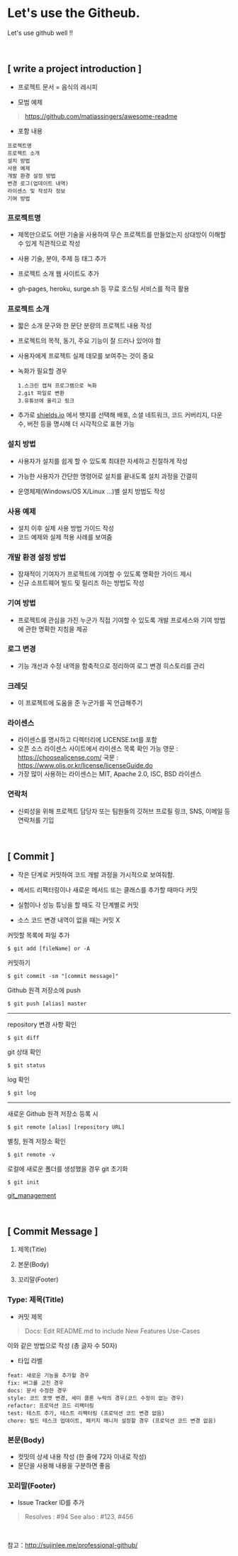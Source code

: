 # Let's use the Githeub.

Let's use github well !!

<br/>


## [ write a project introduction ]
- 프로젝트 문서 = 음식의 레시피

- 모범 예제

> https://github.com/matiassingers/awesome-readme

- 포함 내용

```
프로젝트명
프로젝트 소개
설치 방법
사용 예제
개발 환경 설정 방법
변경 로그(업데이트 내역)
라이센스 및 작성자 정보
기여 방법
```

### 프로젝트명

- 제목만으로도 어떤 기술을 사용하여 무슨 프로젝트를 만들었는지 상대방이 이해할 수 있게 직관적으로 작성

- 사용 기술, 분야, 주제 등 태그 추가

- 프로젝트 소개 웹 사이트도 추가

- gh-pages, heroku, surge.sh 등 무료 호스팅 서비스를 적극 활용

### 프로젝트 소개

- 짧은 소개 문구와 한 문단 분량의 프로젝트 내용 작성
- 프로젝트의 목적, 동기, 주요 기능이 잘 드러나 있어야 함
- 사용자에게 프로젝트 실제 데모를 보여주는 것이 중요
- 녹화가 필요할 경우
  ```
  1.스크린 캡쳐 프로그램으로 녹화
  2.git 파일로 변환
  3.유튜브에 올리고 링크
  ```

- 추가로 [shields.io](https://shields.io/) 에서 뱃지를 선택해 배포, 소셜 네트워크, 코드 커버리지, 다운 수, 버전 등을 명시해 더 시각적으로 표현 가능
### 설치 방법

- 사용자가 설치를 쉽게 할 수 있도록 최대한 자세하고 친절하게 작성

- 가능한 사용자가 간단한 명령어로 설치를 끝내도록 설치 과정을 간결히

- 운영체제(Windows/OS X/Linux ...)별 설치 방법도 작성

### 사용 예제

- 설치 이후 실제 사용 방법 가이드 작성
- 코드 예제와 실제 적용 사례를 보여줌

### 개발 환경 설정 방법

- 잠재적이 기여자가 프로젝트에 기여할 수 있도록 명확한 가이드 제시
- 신규 소프트웨어 빌드 및 릴리즈 하는 방법도 작성

### 기여 방법

- 프로젝트에 관심을 가진 누군가 직접 기여할 수 있도록 개발 프로세스와 기여 방법에 관한 명확한 지침을 제공

### 로그 변경

- 기능 개선과 수정 내역을 함축적으로 정리하여 로그 변경 히스토리를 관리

### 크레딧

- 이 프로젝트에 도움을 준 누군가를 꼭 언급해주기

### 라이센스

- 라이센스를 명시하고 디렉터리에 LICENSE.txt를 포함
- 오픈 소스 라이센스 사이트에서 라이센스 목록 확인 가능
  영문 : <https://choosealicense.com/>
  국문 : <https://www.olis.or.kr/license/licenseGuide.do>
- 가장 많이 사용하는 라이센스는 MIT, Apache 2.0, ISC, BSD 라이센스

### 연락처

- 신뢰성을 위해 프로젝트 담당자 또는 팀원들의 깃허브 프로필 링크, SNS, 이메일 등 연락처를 기입

<br/>


## [ Commit ]

- 작은 단계로 커밋하여 코드 개발 과정을 가시적으로 보여줘함.

- 메서드 리팩터링이나 새로운 메서드 또는 클래스를 추가할 때마다 커밋

- 실험이나 성능 튜닝을 할 때도 각 단계별로 커밋

- 소스 코드 변경 내역이 없을 때는 커밋 X


커밋할 목록에 파일 추가

```
$ git add [fileName] or -A
```

커밋하기

```
$ git commit -sm "[commit message]"
```

Github 원격 저장소에 push

```
$ git push [alias] master
```
-----

repository 변경 사항 확인

```
$ git diff
```

git 상태 확인

```
$ git status
```

log 확인

```
$ git log
```

--------------

새로운 Github 원격 저장소 등록 시

```
$ git remote [alias] [repository URL]
```

별칭, 원격 저장소 확인

```
$ git remote -v
```

로컬에 새로운 폴더를 생성했을 경우 git 초기화

```
$ git init
```

[git_management](https://github.com/jihunparkme/How-do-I-use-the-Githeub/blob/master/git_management.md)

<br/>

## [ Commit Message ]

1. 제목(Title)

2. 본문(Body)

3. 꼬리말(Footer)

### Type: 제목(Title)
- 커밋 제목

> Docs: Edit README.md to include New Features Use-Cases

이와 같은 방법으로 작성 (총 글자 수 50자)

- 타입 라벨 

```
feat: 새로운 기능을 추가할 경우
fix: 버그를 고친 경우
docs: 문서 수정한 경우
style: 코드 포맷 변경, 세미 콜론 누락의 경우(코드 수정이 없는 경우)
refactor: 프로덕션 코드 리팩터링
test: 테스트 추가, 테스트 리팩터링 (프로덕션 코드 변경 없음)
chore: 빌드 테스크 업데이트, 패키지 매니저 설정할 경우 (프로덕션 코드 변경 없음)
```

### 본문(Body)

- 컷밋의 상세 내용 작성 (한 줄에 72자 이내로 작성)
- 문단을 사용해 내용을 구분하면 좋음

### 꼬리말(Footer)

- Issue Tracker ID를 추가

> Resolves : #94
See also : #123, #456

<br/>

참고：<http://sujinlee.me/professional-github/>